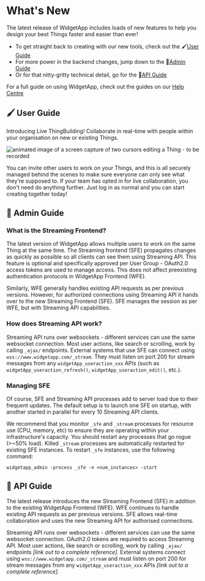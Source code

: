 # What's New

<!-- Landing page -->

The latest release of WidgetApp includes loads of new features to help you design your best Things faster and easier than ever!

- To get straight back to creating with our new tools, check out the :paintbrush:[User Guide](#paintbrush-user-guide)
- For more power in the backend changes, jump down to the :briefcase:[Admin Guide](#briefcase-admin-guide) 
- Or for that nitty-gritty technical detail, go for the :wrench:[API Guide](#wrench-api-guide)

For a full guide on using WidgetApp, check out the guides on our [Help Centre](external_link_here)

## :paintbrush: User Guide
<!-- User guide, for non-technical domain experts in Things on how to use the app. -->
Introducing Live ThingBuilding! 
Collaborate in real-time with people within your organisation on new or existing Things.

![animated image of a screen capture of two cursors editing a Thing - to be recorded]()

You can invite other users to work on your Things, and this is all securely managed behind the scenes to make sure everyone can only see what they're supposed to. 
If your team has opted in for live collaboration, you don't need do anything further. Just log in as normal and you can start creating together today! 

## :briefcase: Admin Guide
<!-- Administrator guide, for technical support staff on how to install, configure, and maintain the web server. -->
### What is the Streaming Frontend?
The latest version of WidgetApp allows multiple users to work on the same Thing at the same time. 
The Streaming frontend (SFE) propagates changes as quickly as possible so all clients can see them using Streaming API. 
This feature is optional and specifically approved per User Group - OAuth2.0 access tokens are used to manage access. 
This does not affect preexisting authentication protocols in WidgetApp Frontend (WFE).

Similarly, WFE generally handles existing API requests as per previous versions. 
However, for authorized connections using Streaming API it hands over to the new Streaming Frontend (SFE). 
SFE manages the session as per WFE, but with Streaming API capabilities.

### How does Streaming API work?
Streaming API runs over websockets - different services can use the same websocket connection. 
Most user actions, like search or scrolling, work by calling `_ajax/` endpoints.
External systems that use SFE can connect using `wss://www.widgetapp.com/_stream`.
They must listen on port 200 for stream messages from any `widgetApp_useraction_xxx` APIs (such as `widgetApp_useraction_refresh()`, `widgetApp_useraction_edit()`, etc.).

### Managing SFE
Of course, SFE and Streaming API processes add to server load due to their frequent updates.
The default setup is to launch one SFE on startup, with another started in parallel for every 10 Streaming API clients.

We recommend that you monitor `_sfe` and `_stream` processes for resource use (CPU, memory, etc) to ensure they are operating within your infrastructure's capacity.
You should restart any processes that go rogue (>~50% load).
Killed `_stream` processes are automatically restarted for existing SFE instances.
To restart `_sfe` instances, use the following command: 
```
widgetapp_admin -process _sfe -n <num_instances> -start
```

## :wrench: API Guide
<!-- API guide, for third-party developers on how to interface with WidgetApp programmatically. -->
The latest release introduces the new Streaming Frontend (SFE) in addition to the existing WidgetApp Frontend (WFE). 
WFE continues to handle existing API requests as per previous versions.
SFE allows real-time collaboration and uses the new Streaming API for authorised connections. 

Streaming API runs over websockets - different services can use the same websocket connection.
OAuth2.0 tokens are required to access Streaming API.
Most user actions, like search or scrolling, work by calling `_ajax/` endpoints *[link out to a complete reference]*.
External systems connect using `wss://www.widgetapp.com/_stream` and must listen on port 200 for stream messages from any `widgetApp_useraction_xxx` APIs *[link out to a complete reference]*.